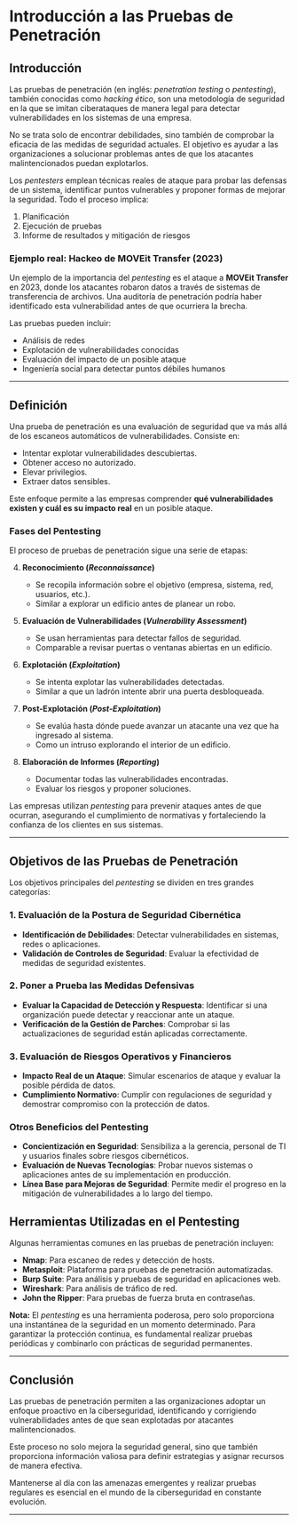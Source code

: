 # **Introducción a las Pruebas de Penetración**

## **Introducción**

Las pruebas de penetración (en inglés: _penetration testing_ o _pentesting_), también conocidas como _hacking ético_, son una metodología de seguridad en la que se imitan ciberataques de manera legal para detectar vulnerabilidades en los sistemas de una empresa.

No se trata solo de encontrar debilidades, sino también de comprobar la eficacia de las medidas de seguridad actuales. El objetivo es ayudar a las organizaciones a solucionar problemas antes de que los atacantes malintencionados puedan explotarlos.

Los _pentesters_ emplean técnicas reales de ataque para probar las defensas de un sistema, identificar puntos vulnerables y proponer formas de mejorar la seguridad. Todo el proceso implica:

1. Planificación
2. Ejecución de pruebas
3. Informe de resultados y mitigación de riesgos

### **Ejemplo real: Hackeo de MOVEit Transfer (2023)**

Un ejemplo de la importancia del _pentesting_ es el ataque a **MOVEit Transfer** en 2023, donde los atacantes robaron datos a través de sistemas de transferencia de archivos. Una auditoría de penetración podría haber identificado esta vulnerabilidad antes de que ocurriera la brecha.

Las pruebas pueden incluir:

- Análisis de redes
- Explotación de vulnerabilidades conocidas
- Evaluación del impacto de un posible ataque
- Ingeniería social para detectar puntos débiles humanos

---

## **Definición**

Una prueba de penetración es una evaluación de seguridad que va más allá de los escaneos automáticos de vulnerabilidades. Consiste en:

- Intentar explotar vulnerabilidades descubiertas.
- Obtener acceso no autorizado.
- Elevar privilegios.
- Extraer datos sensibles.

Este enfoque permite a las empresas comprender **qué vulnerabilidades existen y cuál es su impacto real** en un posible ataque.

### **Fases del Pentesting**

El proceso de pruebas de penetración sigue una serie de etapas:

4. **Reconocimiento (_Reconnaissance_)**
    
    - Se recopila información sobre el objetivo (empresa, sistema, red, usuarios, etc.).
    - Similar a explorar un edificio antes de planear un robo.
5. **Evaluación de Vulnerabilidades (_Vulnerability Assessment_)**
    
    - Se usan herramientas para detectar fallos de seguridad.
    - Comparable a revisar puertas o ventanas abiertas en un edificio.
6. **Explotación (_Exploitation_)**
    
    - Se intenta explotar las vulnerabilidades detectadas.
    - Similar a que un ladrón intente abrir una puerta desbloqueada.
7. **Post-Explotación (_Post-Exploitation_)**
    
    - Se evalúa hasta dónde puede avanzar un atacante una vez que ha ingresado al sistema.
    - Como un intruso explorando el interior de un edificio.
8. **Elaboración de Informes (_Reporting_)**
    
    - Documentar todas las vulnerabilidades encontradas.
    - Evaluar los riesgos y proponer soluciones.

Las empresas utilizan _pentesting_ para prevenir ataques antes de que ocurran, asegurando el cumplimiento de normativas y fortaleciendo la confianza de los clientes en sus sistemas.

---

## **Objetivos de las Pruebas de Penetración**

Los objetivos principales del _pentesting_ se dividen en tres grandes categorías:

### **1. Evaluación de la Postura de Seguridad Cibernética**

- **Identificación de Debilidades**: Detectar vulnerabilidades en sistemas, redes o aplicaciones.
- **Validación de Controles de Seguridad**: Evaluar la efectividad de medidas de seguridad existentes.

### **2. Poner a Prueba las Medidas Defensivas**

- **Evaluar la Capacidad de Detección y Respuesta**: Identificar si una organización puede detectar y reaccionar ante un ataque.
- **Verificación de la Gestión de Parches**: Comprobar si las actualizaciones de seguridad están aplicadas correctamente.

### **3. Evaluación de Riesgos Operativos y Financieros**

- **Impacto Real de un Ataque**: Simular escenarios de ataque y evaluar la posible pérdida de datos.
- **Cumplimiento Normativo**: Cumplir con regulaciones de seguridad y demostrar compromiso con la protección de datos.

### **Otros Beneficios del Pentesting**

- **Concientización en Seguridad**: Sensibiliza a la gerencia, personal de TI y usuarios finales sobre riesgos cibernéticos.
- **Evaluación de Nuevas Tecnologías**: Probar nuevos sistemas o aplicaciones antes de su implementación en producción.
- **Línea Base para Mejoras de Seguridad**: Permite medir el progreso en la mitigación de vulnerabilidades a lo largo del tiempo.

## **Herramientas Utilizadas en el Pentesting**

Algunas herramientas comunes en las pruebas de penetración incluyen:

- **Nmap**: Para escaneo de redes y detección de hosts.
- **Metasploit**: Plataforma para pruebas de penetración automatizadas.
- **Burp Suite**: Para análisis y pruebas de seguridad en aplicaciones web.
- **Wireshark**: Para análisis de tráfico de red.
- **John the Ripper**: Para pruebas de fuerza bruta en contraseñas.

**Nota:** El _pentesting_ es una herramienta poderosa, pero solo proporciona una instantánea de la seguridad en un momento determinado. Para garantizar la protección continua, es fundamental realizar pruebas periódicas y combinarlo con prácticas de seguridad permanentes.

---

## **Conclusión**

Las pruebas de penetración permiten a las organizaciones adoptar un enfoque proactivo en la ciberseguridad, identificando y corrigiendo vulnerabilidades antes de que sean explotadas por atacantes malintencionados.

Este proceso no solo mejora la seguridad general, sino que también proporciona información valiosa para definir estrategias y asignar recursos de manera efectiva.

Mantenerse al día con las amenazas emergentes y realizar pruebas regulares es esencial en el mundo de la ciberseguridad en constante evolución.

---
